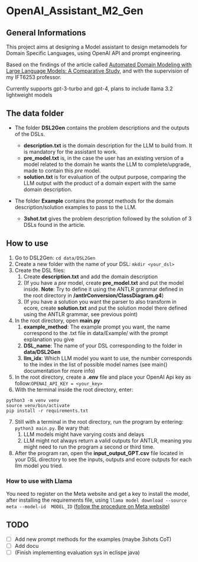 # OpenAI_Assistant_M2_Gen

## General Informations
This project aims at designing a Model assistant to design metamodels for Domain Specific Languages, using OpenAI API and prompt engineering.

Based on the findings of the article called [Automated Domain Modeling with Large Language Models: A Comparative Study](https://ieeexplore.ieee.org/stamp/stamp.jsp?arnumber=10344012), and with the supervision of my IFT6253 professor.

Currently supports gpt-3-turbo and gpt-4, plans to include llama 3.2 lightweight models

## The data folder
- The folder **DSL2Gen** contains the problem descriptions and the outputs of the DSLs. 
    - **description.txt** is the domain description for the LLM to build from. It is mandatory for the assistant to work.
    - **pre_model.txt** is, in the case the user has an existing version of a model related to the domain he wants the LLM to complete/upgrade, made to contain this *pre* model.
    - **solution.txt** is for evaluation of the output purpose, comparing the LLM output with the product of a domain expert with the same domain description.

- The folder **Example** contains the prompt methods for the domain description/solution examples to pass to the LLM.
    - **3shot.txt** gives the problem description followed by the solution of 3 DSLs found in the article.

## How to use
1. Go to DSL2Gen: `cd data/DSL2Gen`
2. Create a new folder with the name of your DSL: `mkdir <your_dsl>`
3. Create the DSL files:
    1. Create **description.txt** and add the domain description
    2. (If you have a *pre* model, create **pre_model.txt** and put the model inside. **Note**: Try to define it using the ANTLR grammar defined in the root directory in **/antlrConversion/ClassDiagram.g4**)
    3. (If you have a solution you want the parser to also transform in ecore, create **solution.txt** and put the solution model there defined using the ANTLR grammar, see previous point)
4. In the root directory, open **main.py**
    1. **example_method**: The example prompt you want, the name correspond to the .txt file in data/Example/ with the prompt explanation you give
    2. **DSL_name**: The name of your DSL corresponding to the folder in **data/DSL2Gen**
    3. **llm_idx**: Which LLM model you want to use, the number corresponds to the index in the list of possible model names (see main() documentation for more info)
5. In the root directory, create a **.env** file and place your OpenAI Api key as follow:`OPENAI_API_KEY = <your_key>`
6. With the terminal inside the root directory, enter:
```
python3 -m venv venv
source venv/bin/activate
pip install -r requirements.txt
```
7. Still with a terminal in the root directory, run the program by entering: `python3 main.py`. Be wary that:
    1. LLM models might have varying costs and delays
    2. LLM might not always return a valid outputs for ANTLR, meaning you might need to run the program a second or third time.
7. After the program ran, open the **input_output_GPT.csv** file located in your DSL directory to see the inputs, outputs and ecore outputs for each llm model you tried.

### How to use with Llama
You need to register on the Meta website and get a key to install the model, after installing the requirements file, using `llama model download --source meta --model-id  MODEL_ID` ([follow the procedure on Meta website](https://www.llama.com/))

## TODO
- [ ] Add new prompt methods for the examples (maybe 3shots CoT)
- [ ] Add docu
- [ ] (Finish implementing evaluation sys in eclispe java)
